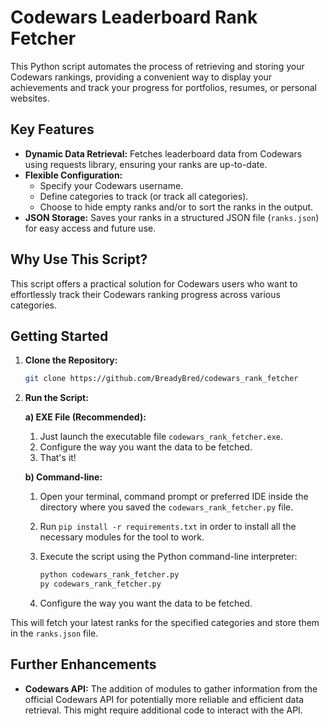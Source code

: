 # Codewars Leaderboard Rank Fetcher

This Python script automates the process of retrieving and storing your Codewars rankings, providing a convenient way to display your achievements and track your progress for portfolios, resumes, or personal websites.

## Key Features

*   **Dynamic Data Retrieval:** Fetches leaderboard data from Codewars using requests library, ensuring your ranks are up-to-date.
*   **Flexible Configuration:**
    *   Specify your Codewars username.
    *   Define categories to track (or track all categories).
    *   Choose to hide empty ranks and/or to sort the ranks in the output.
*   **JSON Storage:** Saves your ranks in a structured JSON file (`ranks.json`) for easy access and future use.

## Why Use This Script?

This script offers a practical solution for Codewars users who want to effortlessly track their Codewars ranking progress across various categories.

## Getting Started

1.  **Clone the Repository:**

    ```bash
    git clone https://github.com/BreadyBred/codewars_rank_fetcher
    ```

2.  **Run the Script:**

    **a) EXE File (Recommended):**
    1.  Just launch the executable file `codewars_rank_fetcher.exe`.
    2. Configure the way you want the data to be fetched.
    3. That's it!

    **b) Command-line:**
    1.  Open your terminal, command prompt or preferred IDE inside the directory where you saved the `codewars_rank_fetcher.py` file.
    2.  Run `pip install -r requirements.txt` in order to install all the necessary modules for the tool to work.
    3.  Execute the script using the Python command-line interpreter:

        ```bash
        python codewars_rank_fetcher.py
        py codewars_rank_fetcher.py
        ```
    4. Configure the way you want the data to be fetched.

This will fetch your latest ranks for the specified categories and store them in the `ranks.json` file.

## Further Enhancements

*   **Codewars API:** The addition of modules to gather information from the official Codewars API for potentially more reliable and efficient data retrieval. This might require additional code to interact with the API.